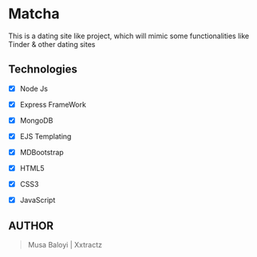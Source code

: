 # Matcha
This is a dating site like project, which will mimic some functionalities like Tinder & other dating sites

## Technologies

- [x] Node Js
- [x] Express FrameWork
- [x] MongoDB
- [x] EJS Templating
- [x] MDBootstrap
- [x] HTML5
- [x] CSS3
- [x] JavaScript


## AUTHOR

> Musa Baloyi | Xxtractz